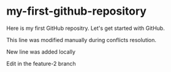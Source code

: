 # my-first-github-repository
Here is my first GitHub repositry. Let's get started with GitHub.

This line was modified manually during conflicts resolution.

New line was added locally

Edit in the feature-2 branch
